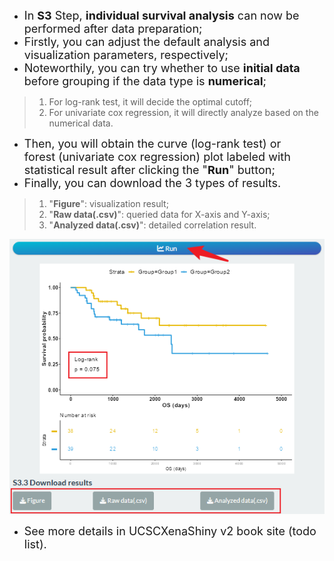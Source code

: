 - <font size="4">In **S3** Step, **individual survival analysis** can now be performed after data preparation;</font>
- <font size="4">Firstly, you can adjust the default analysis and visualization parameters, respectively;</font>
- <font size="4">Noteworthily, you can try whether to use **initial data** before grouping if the data type is **numerical**;</font>

> 1. For log-rank test, it will decide the optimal cutoff;
> 2. For univariate cox regression, it will directly analyze based on the numerical data. 

- <font size="4">Then, you will obtain the curve (log-rank test) or forest (univariate cox regression) plot labeled with statistical result after clicking the "**Run**" button;</font>
- <font size="4">Finally, you can download the 3 types of results.</font>

> 1. "**Figure**": visualization result;
> 2. "**Raw data(.csv)**": queried data for X-axis and Y-axis;
> 3. "**Analyzed data(.csv)**": detailed correlation result.


<p align="center">
<img src="https://raw.githubusercontent.com/lishensuo/images2/main/img01/image-20240114211733002.png" alt="image-20240114211733002" width="700"/>
</p>

- <font size="4"> See more details in UCSCXenaShiny v2 book site (todo list). </font> 